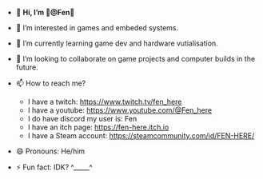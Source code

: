 - 👋 **Hi, I’m 🥄@Fen🥄**
- 👀 I’m interested in games and embeded systems.
- 🌱 I’m currently learning game dev and hardware vutialisation.
- 💞️ I’m looking to collaborate on game projects and computer builds in the future.

- 📫 How to reach me?
  - I have a twitch: https://www.twitch.tv/fen_here
  - I have a youtube: https://www.youtube.com/@Fen_here
  - I do have discord my user is: Fen
  - I have an itch page: https://fen-here.itch.io
  - I have a Steam account: https://steamcommunity.com/id/FEN-HERE/


- 😄 Pronouns: He/him
- ⚡ Fun fact: IDK? ^_____^
<!---
Fen2187/Fen2187 is a ✨ special ✨ repository because its `README.md` (this file) appears on your GitHub profile.
You can click the Preview link to take a look at your changes.
--->
